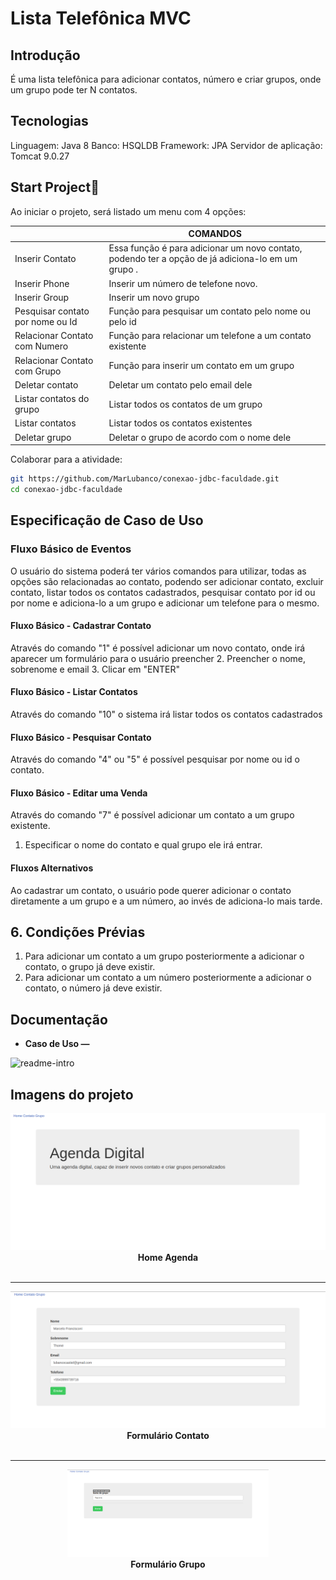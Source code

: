 



# Lista Telefônica MVC


## Introdução

É uma lista telefônica para adicionar contatos, número e criar grupos, onde um grupo pode ter N contatos.

## Tecnologias

Linguagem: Java 8
Banco: HSQLDB
Framework: JPA
Servidor de aplicação: Tomcat 9.0.27



## Start Project🏃‍

Ao iniciar o projeto, será listado um menu com 4 opções:

| |COMANDOS|
|---|---|
Inserir Contato|Essa função é para adicionar um novo contato, podendo ter a opção de já adiciona-lo em um grupo . | |
Inserir Phone | Inserir um número de telefone novo.||
Inserir Group | Inserir um novo grupo  | |
Pesquisar contato por nome ou Id| Função para pesquisar um contato pelo nome ou pelo id  ||
Relacionar Contato com Numero| Função para relacionar um telefone a um contato existente  ||
Relacionar Contato com Grupo| Função para inserir um contato em um grupo  ||
Deletar contato | Deletar um contato pelo email dele ||
Listar contatos do grupo  | Listar todos os contatos de um grupo ||
Listar contatos  | Listar todos os contatos existentes||
Deletar grupo | Deletar o grupo de acordo com o nome dele||

Colaborar para a atividade:

```bash
git https://github.com/MarLubanco/conexao-jdbc-faculdade.git
cd conexao-jdbc-faculdade

```

## Especificação de Caso de Uso 

### Fluxo Básico de Eventos

O usuário do sistema poderá ter vários comandos para utilizar, todas as opções são relacionadas ao contato, podendo ser adicionar contato, excluir contato, listar todos os contatos cadastrados, pesquisar contato por id ou por nome e adiciona-lo a um grupo e adicionar um telefone para o mesmo.

####  Fluxo Básico - Cadastrar Contato
Através do comando "1" é possível adicionar um novo contato, onde irá aparecer um formulário para o usuário preencher
2. Preencher o nome, sobrenome e email
3. Clicar em "ENTER"

#### Fluxo Básico - Listar Contatos
Através do comando "10" o sistema irá listar todos os contatos cadastrados

#### Fluxo Básico - Pesquisar Contato
Através do comando "4" ou "5" é possível pesquisar por nome ou id o contato.


#### Fluxo Básico - Editar uma Venda
Através do comando "7" é possível adicionar um contato a um grupo existente.
1. Especificar o nome do contato e qual grupo ele irá entrar.

#### Fluxos Alternativos
Ao cadastrar um contato, o usuário pode querer adicionar o contato diretamente a um grupo e a um número, ao invés de adiciona-lo mais tarde.

## 6. Condições Prévias
1. Para adicionar um contato a um grupo posteriormente a adicionar o contato, o grupo já deve existir.
2. Para adicionar um contato a um número posteriormente a adicionar o contato, o número já deve existir.

## Documentação
- **Caso de Uso —**

![readme-intro](documentacao/casouso.png)


## Imagens do projeto

<div align="center">
      <img alt="react-sketchapp" src="assets/print22.png" style="max-height:120; width:60; height: auto; max-width:100%" />
</div>

<div align="center">
  <strong>Home Agenda</strong>
</div>
<br>
<hr>

<div align="center">
      <img alt="react-sketchapp" src="assets/print11.png" style="max-height:120; width:60; height: auto; max-width:100%" />
</div>

<div align="center">
  <strong>Formulário Contato</strong>
</div>
<br>
<hr>

<div align="center">
      <img alt="react-sketchapp" src="assets/print33.png" style="max-height:140px; width:80; height: auto; max-width:100%" />
</div>

<div align="center">
  <strong>Formulário Grupo</strong>
</div>